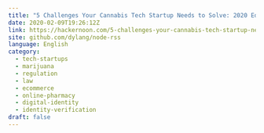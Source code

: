```yaml
---
title: "5 Challenges Your Cannabis Tech Startup Needs to Solve: 2020 Edition"
date: 2020-02-09T19:26:12Z
link: https://hackernoon.com/5-challenges-your-cannabis-tech-startup-needs-to-solve-2020-edition-gl5u36he?source=rss&utm_medium=RSS&utm_source=news.12bit.vn
site: github.com/dylang/node-rss
language: English
category:
  - tech-startups
  - marijuana
  - regulation
  - law
  - ecommerce
  - online-pharmacy
  - digital-identity
  - identity-verification
draft: false
---
```

